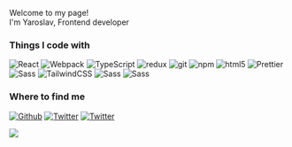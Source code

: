 <p>Welcome to my page! </br> I'm Yaroslav, Frontend developer

<h3>Things I code with</h3>
<p><img alt="React" src="https://img.shields.io/badge/-React-45b8d8?style=flat-square&logo=react&logoColor=white" />
<img alt="Webpack" src="https://img.shields.io/badge/-Webpack-8DD6F9?style=flat-square&logo=webpack&logoColor=white" />
<img alt="TypeScript" src="https://img.shields.io/badge/-TypeScript-007ACC?style=flat-square&logo=typescript&logoColor=white" />
<img alt="redux" src="https://img.shields.io/badge/-Redux-764ABC?style=flat-square&logo=redux&logoColor=white" />
<img alt="git" src="https://img.shields.io/badge/-Git-F05032?style=flat-square&logo=git&logoColor=white" />
<img alt="npm" src="https://img.shields.io/badge/-NPM-CB3837?style=flat-square&logo=npm&logoColor=white" />
<img alt="html5" src="https://img.shields.io/badge/-HTML5-E34F26?style=flat-square&logo=html5&logoColor=white" />
<img alt="Prettier" src="https://img.shields.io/badge/-Prettier-F7B93E?style=flat-square&logo=prettier&logoColor=white" />
<img alt="Sass" src="https://img.shields.io/badge/-Sass-CC6699?style=flat-square&logo=sass&logoColor=white" />
<img alt="TailwindCSS" src="https://img.shields.io/badge/tailwindcss-%2338B2AC.svg?style=flat-square&logo=tailwind-css&logoColor=white" />
<img alt="Sass" src="https://img.shields.io/badge/ESLint-4B3263?style=flat-square&logo=eslint&logoColor=white" />
<img alt="Sass" src="https://img.shields.io/badge/-Sass-CC6699?style=flat-square&logo=sass&logoColor=white" /></p>

<h3>Where to find me</h3>
<p>
 <a href="https://github.com/exprecc1" target="_blank"><img alt="Github" src="https://img.shields.io/badge/GitHub-%2312100E.svg?&style=flat-square&logo=Github&logoColor=white" /></a> <a href="mailto:misterayrik@gmail.com" target="_blank"><img alt="Twitter" src="https://img.shields.io/badge/Gmail-D14836?style=flat-square&logo=gmail&logoColor=white" /></a> <a href="https://t.me/exprecc1" target="_blank"><img alt="Twitter" src="https://img.shields.io/badge/Telegram-2CA5E0?style=flat-square&logo=telegram&logoColor=white" /></a>
</p>




[![](https://visitcount.itsvg.in/api?id=exprecc1&label=Profile%20Views&color=0&icon=0&pretty=false)](https://visitcount.itsvg.in)

<!-- Proudly created with GPRM ( https://gprm.itsvg.in ) -->
